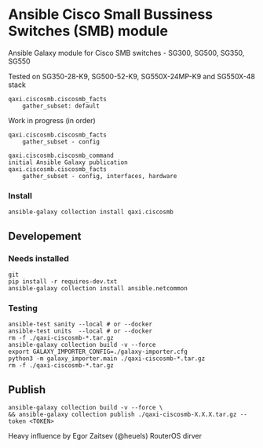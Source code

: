 # Ansible Cisco Small Bussiness Switches (SMB) module

Ansible Galaxy module for Cisco SMB switches - SG300, SG500, SG350, SG550


Tested on SG350-28-K9, SG500-52-K9, SG550X-24MP-K9 and SG550X-48 stack
```
qaxi.ciscosmb.ciscosmb_facts
    gather_subset: default
```

Work in progress (in order)
```
qaxi.ciscosmb.ciscosmb_facts
    gather_subset - config

qaxi.ciscosmb.ciscosmb_command
initial Ansible Galaxy publication
qaxi.ciscosmb.ciscosmb_facts
    gather_subset - config, interfaces, hardware
```

### Install

```
ansible-galaxy collection install qaxi.ciscosmb
```

## Developement

### Needs installed
```
git
pip install -r requires-dev.txt
ansible-galaxy collection install ansible.netcommon
```

### Testing


```
ansible-test sanity --local # or --docker
ansible-test units  --local # or --docker
rm -f ./qaxi-ciscosmb-*.tar.gz
ansible-galaxy collection build -v --force
export GALAXY_IMPORTER_CONFIG=./galaxy-importer.cfg
python3 -m galaxy_importer.main ./qaxi-ciscosmb-*.tar.gz
rm -f ./qaxi-ciscosmb-*.tar.gz
```

## Publish
```
ansible-galaxy collection build -v --force \
&& ansible-galaxy collection publish ./qaxi-ciscosmb-X.X.X.tar.gz --token <TOKEN> 

```


Heavy influence by Egor Zaitsev (@heuels) RouterOS dirver
